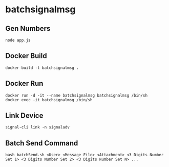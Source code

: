 # batchsignalmsg

## Gen Numbers
```
node app.js
```

## Docker Build
```
docker build -t batchsignalmsg .
```

## Docker Run
```
docker run -d -it --name batchsignalmsg batchsignalmsg /bin/sh
docker exec -it batchsignalmsg /bin/sh
```

## Link Device
```
signal-cli link -n signaladv
```

## Batch Send Command
```
bash batchSend.sh <User> <Message File> <Attachment> <3 Digits Number Set 1> <3 Digits Number Set 2> <3 Digits Number Set N> ...
```
